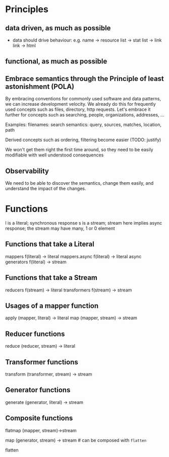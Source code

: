 # Principles

## data driven, as much as possible

- data should drive behaviour: e.g. name -> resource list -> stat list -> link link -> html


## functional, as much as possible


## Embrace semantics through the Principle of least astonishment (POLA)

By embracing conventions for commonly used software and data patterns, we can
increase development velocity.  We already do this for frequently used concepts
such as files, directory, http requests.  Let's embrace it further for concepts
such as searching, people, organizations, addresses, ...

Examples:
  filenames:
  search semantics: query, sources, matches, location, path

Derived concepts such as ordering, filtering become easier (TODO: justify)

We won't get them right the first time around, so they need to be easily modifiable
with well understood consequences

## Observability

We need to be able to discover the semantics, change them easily, and understand the
impact of the changes.

# Functions

  l is a literal; synchronous response
  s is a stream; stream here implies async response; the stream may have many, 1 or 0 element

## Functions that take a Literal

  mappers        f(literal) -> literal
  mappers.async  f(literal) -> literal async
  generators     f(literal) -> stream

## Functions that take a Stream

  reducers       f(stream) -> literal
  transformers   f(stream) -> stream

## Usages of a mapper function
  apply     (mapper, literal)   -> literal
  map       (mapper, stream)    -> stream

## Reducer functions
  reduce    (reducer, stream) -> literal

## Transformer functions
  transform (transformer, stream) -> stream

## Generator functions
  generate  (generator, literal) -> stream

## Composite functions

  flatmap (mapper, stream)->stream

  map   (generator, stream)  -> stream   # can be composed with `flatten`

  flatten

